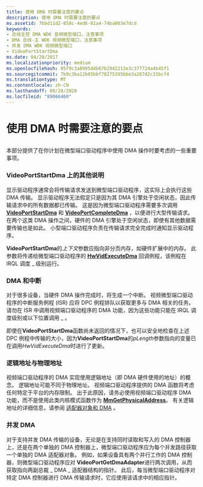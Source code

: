 ```yaml
---
title: 使用 DMA 时需要注意的要点
description: 使用 DMA 时需要注意的要点
ms.assetid: 7bbd11d2-858c-4ed6-81a4-74ba003e7dcd
keywords:
- 总线主控 DMA WDK 音频微型端口，注意事项
- DMA 总线-主 WDK 视频微型端口，注意事项
- 并发 DMA WDK 视频微型端口
- VideoPortStartDma
ms.date: 04/20/2017
ms.localizationpriority: medium
ms.openlocfilehash: 05f9c3a8995ddb67b2942213e3c377724a4b45f1
ms.sourcegitcommit: 7b9c3ba12b05bbf78275395bbe3a287d2c31bcf4
ms.translationtype: MT
ms.contentlocale: zh-CN
ms.lasthandoff: 08/28/2020
ms.locfileid: "89066460"
---
```

# <a name="points-to-consider-when-using-dma"></a>使用 DMA 时需要注意的要点


## <span id="ddk_points_to_consider_when_using_dma_gg"></span><span id="DDK_POINTS_TO_CONSIDER_WHEN_USING_DMA_GG"></span>


本部分提供了在你计划在微型端口驱动程序中使用 DMA 操作时要考虑的一些重要事项。

### <a name="span-idadditional_notes_on_videoportstartdmaspanspan-idadditional_notes_on_videoportstartdmaspanadditional-notes-on-videoportstartdma"></a><span id="additional_notes_on_videoportstartdma"></span><span id="ADDITIONAL_NOTES_ON_VIDEOPORTSTARTDMA"></span>VideoPortStartDma 上的其他说明

显示驱动程序通常会将传输请求发送到微型端口驱动程序，这实际上会执行这些 DMA 传输。 显示驱动程序无法假定只是因为其 DMA 引擎处于空闲状态，因此传输请求中的所有数据都已传输。 这是因为微型端口驱动程序需要多次调用 [**VideoPortStartDma**](/windows-hardware/drivers/ddi/video/nf-video-videoportstartdma) 和 [**VideoPortCompleteDma**](/windows-hardware/drivers/ddi/video/nf-video-videoportcompletedma) ，以便进行大型传输请求。 在两个这类 DMA 操作之间，硬件的 DMA 引擎处于空闲状态，即使有其他数据需要传输也是如此。 小型端口驱动程序负责在传输请求完全完成时通知显示驱动程序。

**VideoPortStartDma**的*上下文*参数应指向非分页内存，如硬件扩展中的内存。 此参数将传递给微型端口驱动程序的 [**HwVidExecuteDma**](/windows-hardware/drivers/ddi/video/nc-video-pexecute_dma) 回调例程，该例程在 IRQL 调度 \_ 级别运行。

### <a name="span-iddma_and_interruptsspanspan-iddma_and_interruptsspandma-and-interrupts"></a><span id="dma_and_interrupts"></span><span id="DMA_AND_INTERRUPTS"></span>DMA 和中断

对于很多设备，当硬件 DMA 操作完成时，将生成一个中断。 视频微型端口驱动程序的中断服务例程 (ISR) 应将 DPC 例程排队以获取更多与 DMA 相关的任务。 请勿在 ISR 中调用视频端口驱动程序的 DMA 功能，因为这些功能只能在 IRQL 调度级别或以下位置调用 \_ 。

即使在**VideoPortStartDma**函数尚未返回的情况下，也可以安全地检查在上述 DPC 例程中传输的大小，因为**VideoPortStartDma**的*pLength*参数指向的变量已在调用*HwVidExecuteDma*时进行了更新。

### <a name="span-idlogical_addresses_versus_physical_addressesspanspan-idlogical_addresses_versus_physical_addressesspanlogical-addresses-versus-physical-addresses"></a><span id="logical_addresses_versus_physical_addresses"></span><span id="LOGICAL_ADDRESSES_VERSUS_PHYSICAL_ADDRESSES"></span>逻辑地址与物理地址

视频端口驱动程序的 DMA 实现使用逻辑地址（即 DMA 硬件使用的地址）的概念。 逻辑地址可能不同于物理地址。 视频端口驱动程序提供的 DMA 函数将考虑任何特定于平台的内存限制。 出于此原因，请务必使用视频端口驱动程序 DMA 功能，而不是使用此类内核模式函数作为 [**MmGetPhysicalAddress**](/windows-hardware/drivers/ddi/ntddk/nf-ntddk-mmgetphysicaladdress)。 有关逻辑地址的详细信息，请参阅 [适配器对象和 DMA](../kernel/introduction-to-adapter-objects.md) 。

### <a name="span-idconcurrent_dmaspanspan-idconcurrent_dmaspanconcurrent-dma"></a><span id="concurrent_dma"></span><span id="CONCURRENT_DMA"></span>并发 DMA

对于支持并发 DMA 传输的设备，无论是在支持同时读取和写入的 DMA 控制器上，还是在两个单独的 DMA 控制器上，微型端口驱动程序应为每个并发路径获取一个单独的 DMA 适配器对象。 例如，如果设备具有两个并行工作的 DMA 控制器，则微型端口驱动程序应对 **VideoPortGetDmaAdapter**进行两次调用，从而获取指向两副总裁 \_ DMA \_ 适配器结构的指针。 此后，每当微型端口驱动程序对特定 DMA 控制器进行 DMA 传输请求时，它应使用该请求中的相应指针。

 

